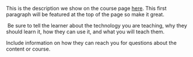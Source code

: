 This is the description we show on the course page [here](https://lab.github.com/ChloeCodesThings/new-course-5). This first paragraph will be featured at the top of the page so make it great.
​

​
Be sure to tell the learner about the technology you are teaching, why they should learn it, how they can use it, and what you will teach them.
​


Include information on how they can reach you for questions about the content or course. 